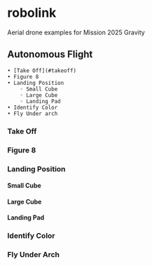 # robolink
Aerial drone examples for Mission 2025 Gravity

## Autonomous Flight
    • [Take Off](#takeoff)
    • Figure 8
    • Landing Position
        ◦ Small Cube
        ◦ Large Cube
        ◦ Landing Pad
    • Identify Color
    • Fly Under arch
### <a name="takeoff">Take Off</a>

### Figure 8

### Landing Position

#### Small Cube

#### Large Cube

#### Landing Pad

### Identify Color

### Fly Under Arch
